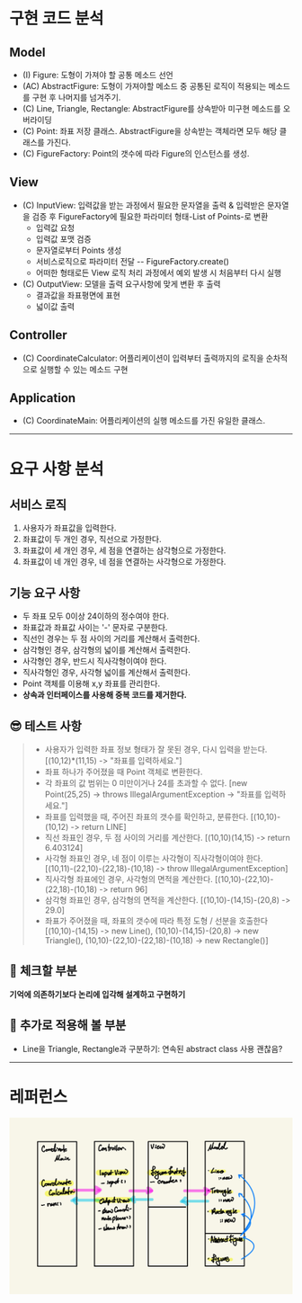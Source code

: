 # 구현 코드 분석
## Model
- (I) Figure: 도형이 가져야 할 공통 메소드 선언
- (AC) AbstractFigure: 도형이 가져야할 메소드 중 공통된 로직이 적용되는 메소드를 구현 후 나머지를 넘겨주기.
- (C) Line, Triangle, Rectangle: AbstractFigure를 상속받아 미구현 메소드를 오버라이딩
- (C) Point: 좌표 저장 클래스. AbstractFigure을 상속받는 객체라면 모두 해당 클래스를 가진다.
- (C) FigureFactory: Point의 갯수에 따라 Figure의 인스턴스를 생성.

## View
- (C) InputView: 입력값을 받는 과정에서 필요한 문자열을 출력 & 입력받은 문자열을 검증 후 FigureFactory에 필요한 파라미터 형태-List of Points-로 변환
  - 입력값 요청
  - 입력값 포맷 검증
  - 문자열로부터 Points 생성
  - 서비스로직으로 파라미터 전달 -- FigureFactory.create()
  - 어떠한 형태로든 View 로직 처리 과정에서 예외 발생 시 처음부터 다시 실행
- (C) OutputView: 모델을 출력 요구사항에 맞게 변환 후 출력
  - 결과값을 좌표평면에 표현
  - 넓이값 출력

## Controller
- (C) CoordinateCalculator: 어플리케이션이 입력부터 출력까지의 로직을 순차적으로 실행할 수 있는 메소드 구현

## Application
- (C) CoordinateMain: 어플리케이션의 실행 메소드를 가진 유일한 클래스.  

---

# 요구 사항 분석

## 서비스 로직
1. 사용자가 좌표값을 입력한다.
2. 좌표값이 두 개인 경우, 직선으로 가정한다.
3. 좌표값이 세 개인 경우, 세 점을 연결하는 삼각형으로 가정한다.
4. 좌표값이 네 개인 경우, 네 점을 연결하는 사각형으로 가정한다.

## 기능 요구 사항
- 두 좌표 모두 0이상 24이하의 정수여야 한다.
- 좌표값과 좌표값 사이는 '-' 문자로 구분한다.
- 직선인 경우는 두 점 사이의 거리를 계산해서 출력한다.
- 삼각형인 경우, 삼각형의 넓이를 계산해서 출력한다.
- 사각형인 경우, 반드시 직사각형이여야 한다.
- 직사각형인 경우, 사각형 넓이를 계산해서 출력한다.
- Point 객체를 이용해 x,y 좌표를 관리한다.
- <b> 상속과 인터페이스를 사용해 중복 코드를 제거한다. </b>

## 😎 테스트 사항
> - 사용자가 입력한 좌표 정보 형태가 잘 못된 경우, 다시 입력을 받는다. 
    [(10,12)*(11,15) -> "좌표를 입력하세요."]
> - 좌표 하나가 주어졌을 때 Point 객체로 변환한다. 
> - 각 좌표의 값 범위는 0 미만이거나 24를 초과할 수 없다.
    [new Point(25,25) -> throws IllegalArgumentException -> "좌표를 입력하세요."]
> - 좌표를 입력했을 때, 주어진 좌표의 갯수를 확인하고, 분류한다. 
    [(10,10)-(10,12) -> return LINE]
> - 직선 좌표인 경우, 두 점 사이의 거리를 계산한다. 
    [(10,10)(14,15) -> return 6.403124]
> - 사각형 좌표인 경우, 네 점이 이루는 사각형이 직사각형이여야 한다. 
    [(10,11)-(22,10)-(22,18)-(10,18) -> throw IllegalArgumentException]
> - 직사각형 좌표에인 경우, 사각형의 면적을 계산한다.
    [(10,10)-(22,10)-(22,18)-(10,18) -> return 96]
> - 삼각형 좌표인 경우, 삼각형의 면적을 계산한다.
    [(10,10)-(14,15)-(20,8) -> 29.0]
> - 좌표가 주어졌을 때, 좌표의 갯수에 따라 특정 도형 / 선분을 호출한다
    [(10,10)-(14,15) -> new Line(), 
     (10,10)-(14,15)-(20,8) -> new Triangle(), 
     (10,10)-(22,10)-(22,18)-(10,18) -> new Rectangle()]

## 🧐 체크할 부분
<b>기억에 의존하기보다 논리에 입각해 설계하고 구현하기</b>

## 🤩 추가로 적용해 볼 부분
- Line을 Triangle, Rectangle과 구분하기: 연속된 abstract class 사용 괜찮음?

---

# 레퍼런스
![img.png](img.png)
